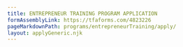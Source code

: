 ```yaml
---
title: ENTREPRENEUR TRAINING PROGRAM APPLICATION
formAssemblyLink: https://tfaforms.com/4823226
pageMarkdownPath: programs/entrepreneurTraining/apply/ 
layout: applyGeneric.njk
---
```

